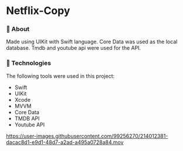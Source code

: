 # Netflix-Copy


###  **🎯 About**

> 

Made using UIKit with Swift language. Core Data was used as the local database. Tmdb and youtube api were used for the API.

### **🚀 Technologies**

> 


The following tools were used in this project:

- Swift 
- UIKit 
- Xcode 
- MVVM
- Core Data 
- TMDB API 
- Youtube API


https://user-images.githubusercontent.com/99256270/214012381-dacac8d1-e9d1-48d7-a2ad-a495a0728a84.mov
